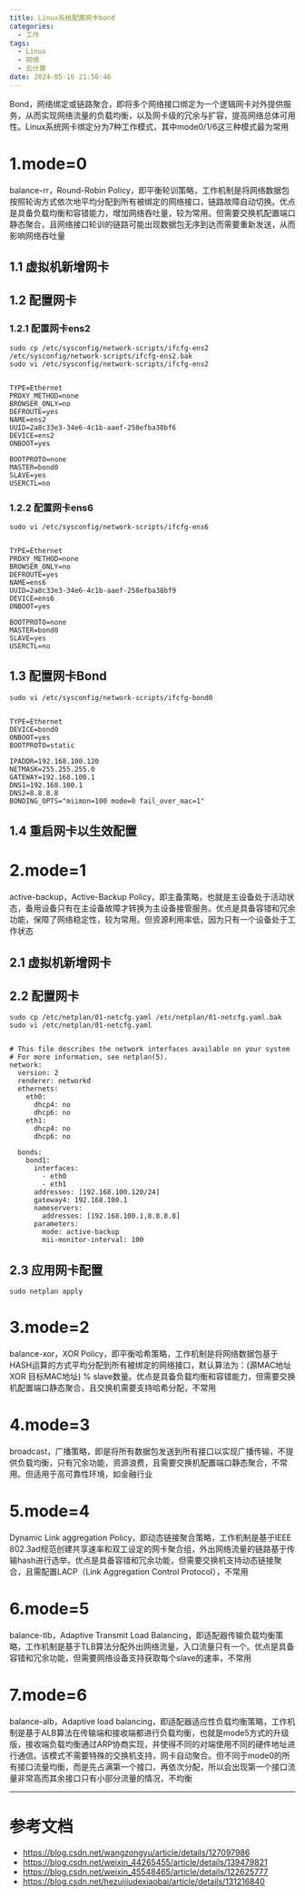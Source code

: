 ```yaml
---
title: Linux系统配置网卡bond
categories:
  - 工作
tags:
  - Linux
  - 网络
  - 云计算
date: 2024-05-16 21:56:46
---
```


Bond，网络绑定或链路聚合，即将多个网络接口绑定为一个逻辑网卡对外提供服务，从而实现网络流量的负载均衡，以及网卡级的冗余与扩容，提高网络总体可用性。Linux系统网卡绑定分为7种工作模式，其中mode0/1/6这三种模式最为常用

# 1.mode=0

balance-rr，Round-Robin Policy，即平衡轮训策略，工作机制是将网络数据包按照轮询方式依次地平均分配到所有被绑定的网络接口，链路故障自动切换。优点是具备负载均衡和容错能力，增加网络吞吐量，较为常用。但需要交换机配置端口静态聚合，且网络接口轮训的链路可能出现数据包无序到达而需要重新发送，从而影响网络吞吐量

## 1.1 虚拟机新增网卡

## 1.2 配置网卡

### 1.2.1 配置网卡ens2

    sudo cp /etc/sysconfig/network-scripts/ifcfg-ens2 /etc/sysconfig/network-scripts/ifcfg-ens2.bak
    sudo vi /etc/sysconfig/network-scripts/ifcfg-ens2 

    
    TYPE=Ethernet
    PROXY_METHOD=none
    BROWSER_ONLY=no
    DEFROUTE=yes
    NAME=ens2
    UUID=2a8c33e3-34e6-4c1b-aaef-258efba38bf6
    DEVICE=ens2
    ONBOOT=yes

    BOOTPROTO=none
    MASTER=bond0
    SLAVE=yes
    USERCTL=no

### 1.2.2 配置网卡ens6

    sudo vi /etc/sysconfig/network-scripts/ifcfg-ens6

    
    TYPE=Ethernet
    PROXY_METHOD=none
    BROWSER_ONLY=no
    DEFROUTE=yes
    NAME=ens6
    UUID=2a8c33e3-34e6-4c1b-aaef-258efba38bf9
    DEVICE=ens6
    ONBOOT=yes

    BOOTPROTO=none
    MASTER=bond0
    SLAVE=yes
    USERCTL=no

## 1.3 配置网卡Bond

    sudo vi /etc/sysconfig/network-scripts/ifcfg-bond0


    TYPE=Ethernet
    DEVICE=bond0
    ONBOOT=yes
    BOOTPROTO=static

    IPADDR=192.168.100.120
    NETMASK=255.255.255.0
    GATEWAY=192.168.100.1
    DNS1=192.168.100.1
    DNS2=8.8.8.8
    BONDING_OPTS="miimon=100 mode=0 fail_over_mac=1"

## 1.4 重启网卡以生效配置

# 2.mode=1

active-backup，Active-Backup Policy，即主备策略，也就是主设备处于活动状态，备用设备只有在主设备故障才转换为主设备接管服务。优点是具备容错和冗余功能，保障了网络稳定性，较为常用。但资源利用率低，因为只有一个设备处于工作状态

## 2.1 虚拟机新增网卡

## 2.2 配置网卡

    sudo cp /etc/netplan/01-netcfg.yaml /etc/netplan/01-netcfg.yaml.bak
    sudo vi /etc/netplan/01-netcfg.yaml


    # This file describes the network interfaces available on your system
    # For more information, see netplan(5).
    network:
      version: 2
      renderer: networkd
      ethernets:
        eth0:
          dhcp4: no
          dhcp6: no
        eth1:
          dhcp4: no
          dhcp6: no

      bonds:
        bond1:
          interfaces:
            - eth0
            - eth1
          addresses: [192.168.100.120/24]
          gateway4: 192.168.100.1
          nameservers:
            addresses: [192.168.100.1,8.8.8.8]
          parameters:
            mode: active-backup
            mii-monitor-interval: 100

## 2.3 应用网卡配置

    sudo netplan apply

# 3.mode=2

balance-xor，XOR Policy，即平衡哈希策略，工作机制是将网络数据包基于HASH运算的方式平均分配到所有被绑定的网络接口，默认算法为：(源MAC地址 XOR 目标MAC地址) % slave数量。优点是具备负载均衡和容错能力，但需要交换机配置端口静态聚合，且交换机需要支持哈希分配，不常用

# 4.mode=3

broadcast，广播策略，即是将所有数据包发送到所有接口以实现广播传输，不提供负载均衡，只有冗余功能，资源浪费，且需要交换机配置端口静态聚合，不常用。但适用于高可靠性环境，如金融行业

# 5.mode=4

Dynamic Link aggregation Policy，即动态链接聚合策略，工作机制是基于IEEE 802.3ad规范创建共享速率和双工设定的网卡聚合组，外出网络流量的链路基于传输hash进行选举。优点是具备容错和冗余功能，但需要交换机支持动态链接聚合，且需配置LACP（Link Aggregation Control Protocol），不常用

# 6.mode=5

balance-tlb，Adaptive Transmit Load Balancing，即适配器传输负载均衡策略，工作机制是基于TLB算法分配外出网络流量，入口流量只有一个。优点是具备容错和冗余功能，但需要网络设备支持获取每个slave的速率，不常用

# 7.mode=6

balance-alb，Adaptive load balancing，即适配器适应性负载均衡策略，工作机制是基于ALB算法在传输端和接收端都进行负载均衡，也就是mode5方式的升级版，接收端负载均衡通过ARP协商实现，并使得不同的对端使用不同的硬件地址进行通信。该模式不需要特殊的交换机支持，网卡自动聚合。但不同于mode0的所有接口流量均衡，而是先占满第一个接口，再依次分配，所以会出现第一个接口流量非常高而其余接口只有小部分流量的情况，不均衡

---------

# 参考文档

- https://blog.csdn.net/wangzongyu/article/details/127097986
- https://blog.csdn.net/weixin_44265455/article/details/139479821
- https://blog.csdn.net/weixin_45548465/article/details/122625777
- https://blog.csdn.net/hezuijiudexiaobai/article/details/131216840